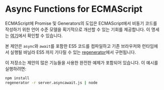 # Async Functions for ECMAScript

ECMAScript에 Promise 및 Generators의 도입은 ECMAScript에서 비동기 코드를 작성하기 위한 언어 수준 모델을 획기적으로 개선할 수 있는 기회를 제공합니다. 이 명세는 [여기](https://tc39.es/proposal-async-await/)에서 확인할 수 있습니다.

본 제안은 `async`와 `await`를 포함한 ES5 코드를 컴파일하고 기존 브라우저와 런타임에서 실행될 바닐라 ES5 까지 기다릴 수 있는 [regenerator](https://github.com/facebook/regenerator)에서 구현됩니다.


이 저장소는 제안의 많은 기능들을 사용한 완전한 예제가 포함되어 있습니다. 이 예시를 실행하려면:
```sh
npm install
regenerator -r server.asyncawait.js | node
```
